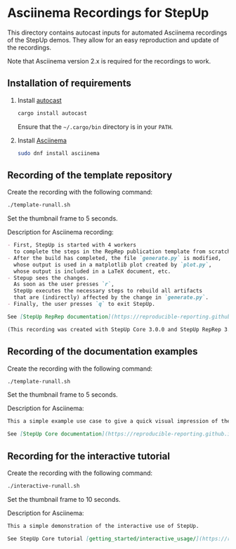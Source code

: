 # Asciinema Recordings for StepUp

This directory contains autocast inputs for automated Asciinema recordings of the StepUp demos.
They allow for an easy reproduction and update of the recordings.

Note that Asciinema version 2.x is required for the recordings to work.

## Installation of requirements

1. Install [autocast](https://github.com/k9withabone/autocast)

    ```bash
    cargo install autocast
    ```

    Ensure that the `~/.cargo/bin` directory is in your `PATH`.

2. Install [Asciinema](https://asciinema.org/)

    ```bash
    sudo dnf install asciinema
    ```

## Recording of the template repository

Create the recording with the following command:

```bash
./template-runall.sh
```

Set the thumbnail frame to 5 seconds.

Description for Asciinema recording:

```markdown
- First, StepUp is started with 4 workers
  to complete the steps in the RepRep publication template from scratch.
- After the build has completed, the file `generate.py` is modified,
  whose output is used in a matplotlib plot created by `plot.py`,
  whose output is included in a LaTeX document, etc.
- Stepup sees the changes.
  As soon as the user presses `r`,
  StepUp executes the necessary steps to rebuild all artifacts
  that are (indirectly) affected by the change in `generate.py`.
- Finally, the user presses `q` to exit StepUp.

See [StepUp RepRep documentation](https://reproducible-reporting.github.io/stepup-reprep/) for more details.

(This recording was created with StepUp Core 3.0.0 and StepUp RepRep 3.0.0)
```

## Recording of the documentation examples

Create the recording with the following command:

```bash
./template-runall.sh
```

Set the thumbnail frame to 5 seconds.

Description for Asciinema:

```markdown
This a simple example use case to give a quick visual impression of the terminal user interface of StepUp.

See [StepUp Core documentation](https://reproducible-reporting.github.io/stepup-core/) for more details.
```

## Recording for the interactive tutorial

Create the recording with the following command:

```bash
./interactive-runall.sh
```

Set the thumbnail frame to 10 seconds.

Description for Asciinema:

```markdown
This a simple demonstration of the interactive use of StepUp.

See StepUp Core tutorial [getting_started/interactive_usage/](https://reproducible-reporting.github.io/stepup-core/getting_started/interactive_usage/)
```
